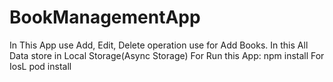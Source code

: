 # BookManagementApp
In This App use Add, Edit, Delete operation use for Add Books.
In this All Data store in Local Storage(Async Storage)
For Run this App:
npm install 
For IosL
pod install
